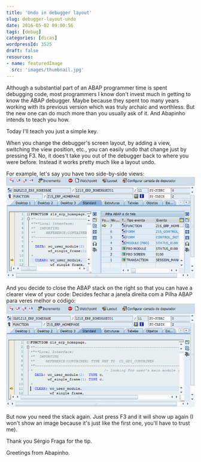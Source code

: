 ```yaml
---
title: 'Undo in debugger layout'
slug: debugger-layout-undo
date: 2016-05-02 09:00:56
tags: [debug]
categories: [dicas]
wordpressId: 3525
draft: false
resources:
- name: featuredImage
  src: 'images/thumbnail.jpg'
---
```

Although a substantial part of an ABAP programmer time is spent debugging code, most programmers I know don't invest much in getting to know the ABAP debugger. Maybe because they spent too many years working with its previous version which was truly archaic and worthless. But the new one can do much more than you usually ask of it. And Abapinho intends to teach you how.

Today I'll teach you just a simple key.

<!--more-->

When you change the debugger's screen layout, by adding a view, switching the view position, etc., you can easily undo that change just by pressing F3. No, it does't take you out of the debugger back to where you were before. Instead it works pretty much like a layout undo.

For example, let's say you have two side-by-side views:
[![debug1][1]][1]

And you decide to close the ABAP stack on the right so that you can have a clearer view of your code:
Decides fechar a janela direita com a Pilha ABAP para veres melhor o código:
[![debug2][2]][2]

But now you need the stack again. Just press F3 and it will show up again (I won't show an image because it's just like the first one, you'll have to trust me).

Thank you Sérgio Fraga for the tip.

Greetings from Abapinho.

   [1]: images/debug1.png
   [2]: images/debug2.png

